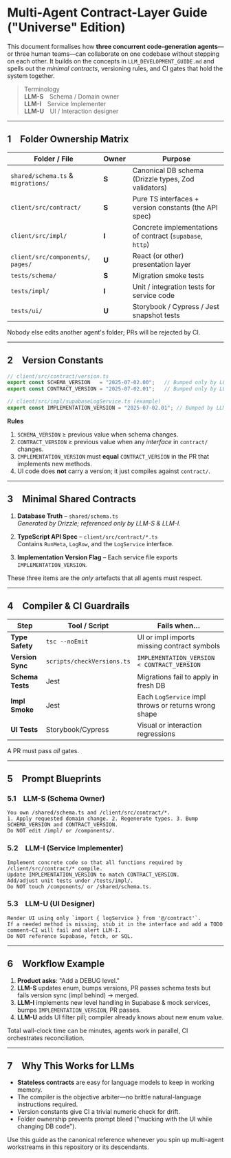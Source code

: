# Multi-Agent Contract-Layer Guide ("Universe" Edition)

This document formalises how **three concurrent code-generation agents**—or three human teams—can collaborate on one codebase without stepping on each other.  It builds on the concepts in `LLM_DEVELOPMENT_GUIDE.md` and spells out the *minimal contracts*, versioning rules, and CI gates that hold the system together.

> Terminology  
> **LLM-S** Schema / Domain owner  
> **LLM-I** Service Implementer  
> **LLM-U** UI / Interaction designer

---

## 1 Folder Ownership Matrix

| Folder / File                          | Owner  | Purpose                                                   |
|----------------------------------------|--------|-----------------------------------------------------------|
| `shared/schema.ts` & `migrations/`     | **S**  | Canonical DB schema (Drizzle types, Zod validators)       |
| `client/src/contract/`                 | **S**  | Pure TS interfaces + version constants (the API spec)     |
| `client/src/impl/`                     | **I**  | Concrete implementations of contract (`supabase`, `http`) |
| `client/src/components/`, `pages/`     | **U**  | React (or other) presentation layer                      |
| `tests/schema/`                        | **S**  | Migration smoke tests                                     |
| `tests/impl/`                          | **I**  | Unit / integration tests for service code                |
| `tests/ui/`                            | **U**  | Storybook / Cypress / Jest snapshot tests                |

Nobody else edits another agent's folder; PRs will be rejected by CI.

---

## 2 Version Constants

```ts
// client/src/contract/version.ts
export const SCHEMA_VERSION   = "2025-07-02.00";   // Bumped only by LLM-S
export const CONTRACT_VERSION = "2025-07-02.01";   // Bumped only by LLM-S
```

```ts
// client/src/impl/supabaseLogService.ts (example)
export const IMPLEMENTATION_VERSION = "2025-07-02.01"; // Bumped by LLM-I
```

**Rules**
1. `SCHEMA_VERSION` ≥ previous value when schema changes.  
2. `CONTRACT_VERSION` ≥ previous value when any *interface* in `contract/` changes.  
3. `IMPLEMENTATION_VERSION` must **equal** `CONTRACT_VERSION` in the PR that implements new methods.  
4. UI code does **not** carry a version; it just compiles against `contract/`.

---

## 3 Minimal Shared Contracts

1. **Database Truth** – `shared/schema.ts`  
   *Generated by Drizzle; referenced only by LLM-S & LLM-I.*

2. **TypeScript API Spec** – `client/src/contract/*.ts`  
   Contains `RunMeta`, `LogRow`, and the `LogService` interface.

3. **Implementation Version Flag** – Each service file exports `IMPLEMENTATION_VERSION`.

These three items are the *only* artefacts that all agents must respect.

---

## 4 Compiler & CI Guardrails

| Step | Tool / Script | Fails when… |
|------|---------------|-------------|
| **Type Safety** | `tsc --noEmit` | UI or impl imports missing contract symbols |
| **Version Sync** | `scripts/checkVersions.ts` | `IMPLEMENTATION_VERSION < CONTRACT_VERSION` |
| **Schema Tests** | Jest | Migrations fail to apply in fresh DB |
| **Impl Smoke** | Jest | Each `LogService` impl throws or returns wrong shape |
| **UI Tests** | Storybook/Cypress | Visual or interaction regressions |

A PR must pass *all* gates.

---

## 5 Prompt Blueprints

### 5.1 LLM-S (Schema Owner)
```
You own /shared/schema.ts and /client/src/contract/*.
1. Apply requested domain change. 2. Regenerate types. 3. Bump SCHEMA_VERSION and CONTRACT_VERSION.
Do NOT edit /impl/ or /components/.
```

### 5.2 LLM-I (Service Implementer)
```
Implement concrete code so that all functions required by /client/src/contract/* compile.
Update IMPLEMENTATION_VERSION to match CONTRACT_VERSION.
Add/adjust unit tests under /tests/impl/.
Do NOT touch /components/ or /shared/schema.ts.
```

### 5.3 LLM-U (UI Designer)
```
Render UI using only `import { logService } from '@/contract'`.
If a needed method is missing, stub it in the interface and add a TODO comment—CI will fail and alert LLM-I.
Do NOT reference Supabase, fetch, or SQL.
```

---

## 6 Workflow Example

1. **Product asks**: "Add a DEBUG level."
2. **LLM-S** updates enum, bumps versions, PR passes schema tests but fails version sync (impl behind) → merged.
3. **LLM-I** implements new level handling in Supabase & mock services, bumps `IMPLEMENTATION_VERSION`, PR passes.
4. **LLM-U** adds UI filter pill; compiler already knows about new enum value.

Total wall-clock time can be minutes, agents work in parallel, CI orchestrates reconciliation.

---

## 7 Why This Works for LLMs

* **Stateless contracts** are easy for language models to keep in working memory.  
* The compiler is the objective arbiter—no brittle natural-language instructions required.  
* Version constants give CI a trivial numeric check for drift.  
* Folder ownership prevents prompt bleed ("mucking with the UI while changing DB code").

Use this guide as the canonical reference whenever you spin up multi-agent workstreams in this repository or its descendants. 